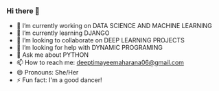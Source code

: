 ### Hi there 👋




- 🔭 I’m currently working on DATA SCIENCE AND MACHINE LEARNING
- 🌱 I’m currently learning DJANGO
- 👯 I’m looking to collaborate on DEEP LEARNING PROJECTS
- 🤔 I’m looking for help with DYNAMIC PROGRAMING
- 💬 Ask me about PYTHON
- 📫 How to reach me: deeptimayeemaharana06@gmail.com
- 😄 Pronouns: She/Her
- ⚡ Fun fact: I'm a good dancer!

